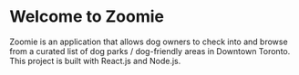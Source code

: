 # Welcome to Zoomie 

Zoomie is an application that allows dog owners to check into and browse from a curated list of dog parks / dog-friendly areas in Downtown Toronto. This project is built with React.js and Node.js.